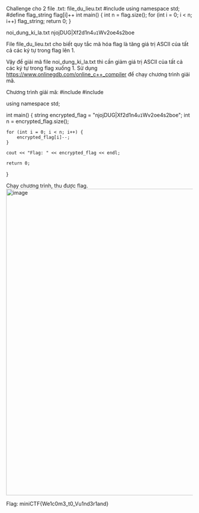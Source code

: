 Challenge cho 2 file .txt:
file_du_lieu.txt
#include <iostream>
using namespace std;
#define flag_string flag[i]++
int main()
{
    int n = flag.size();
    for (int i = 0; i < n; i++) flag_string;
    return 0;
}

noi_dung_ki_la.txt
njojDUG|Xf2d1n4`u1`Wv2oe4s2boe

File file_du_lieu.txt cho biết quy tắc mã hóa flag là tăng giá trị ASCII của tất cả các ký tự trong flag lên 1.

Vậy để giải mã file noi_dung_ki_la.txt thì cần giảm giá trị ASCII của tất cả các ký tự trong flag xuống 1.
Sử dụng https://www.onlinegdb.com/online_c++_compiler để chạy chương trình giải mã.

Chương trình giải mã:
#include <iostream>
#include <string>

using namespace std;

int main()
{
    string encrypted_flag = "njojDUG|Xf2d1n4`u1`Wv2oe4s2boe";
    int n = encrypted_flag.size();
    
    for (int i = 0; i < n; i++) {
        encrypted_flag[i]--;
    }

    cout << "Flag: " << encrypted_flag << endl; 
    
    return 0;
}

Chạy chương trình, thu được flag.
<img width="969" height="829" alt="image" src="https://github.com/user-attachments/assets/5583c571-fe39-4c4f-bad5-414fe491afab" />

Flag: miniCTF{We1c0m3_t0_Vu1nd3r1and}
